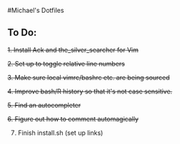 #Michael's Dotfiles

To Do:
--------------------

~~1. Install Ack and the_silver_searcher for Vim~~

~~2. Set up to toggle relative line numbers~~

~~3. Make sure local vimrc/bashrc etc. are being sourced~~

~~4. Improve bash/R history so that it's not case sensitive.~~

~~5. Find an autocompleter~~

~~6. Figure out how to comment automagically~~

7. Finish install.sh (set up links)

